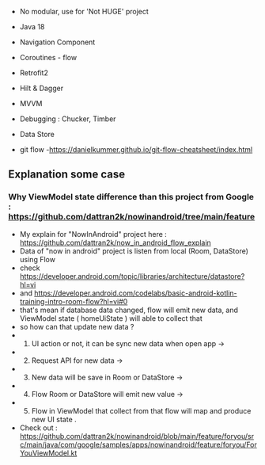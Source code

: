 - No modular, use for 'Not HUGE' project
- Java 18
- Navigation Component
- Coroutines - flow
- Retrofit2 
- Hilt & Dagger
- MVVM
- Debugging : Chucker, Timber
- Data Store

- git flow
  -https://danielkummer.github.io/git-flow-cheatsheet/index.html
  
 ## Explanation some case
 ### Why ViewModel state  difference than this project from Google : https://github.com/dattran2k/nowinandroid/tree/main/feature
 * My explain for "NowInAndroid" project here : https://github.com/dattran2k/now_in_android_flow_explain
 * Data  of "now in android" project is listen from local (Room, DataStore) using Flow
 * check https://developer.android.com/topic/libraries/architecture/datastore?hl=vi
 * and https://developer.android.com/codelabs/basic-android-kotlin-training-intro-room-flow?hl=vi#0
 * that's mean if database data changed, flow will emit new data, and ViewModel state ( homeUiState ) will able to collect that
 * so how can that update new data ?
 * 1. UI action or not, it can be sync new data when open app ->
 * 2. Request API for new data ->
 * 3. New data will be save in Room or DataStore ->
 * 4. Flow Room or DataStore will emit new value ->
 * 5. Flow in ViewModel that collect from that flow will map and produce new UI state .
 * Check out : https://github.com/dattran2k/nowinandroid/blob/main/feature/foryou/src/main/java/com/google/samples/apps/nowinandroid/feature/foryou/ForYouViewModel.kt

 
